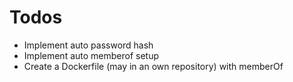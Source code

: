 # Todos
- Implement auto password hash
- Implement auto memberof setup
- Create a Dockerfile (may in an own repository) with memberOf